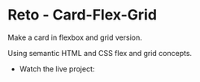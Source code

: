 # Reto - Card-Flex-Grid

Make a card in flexbox and grid version.

Using semantic HTML and CSS flex and grid concepts.

- Watch the live project: 